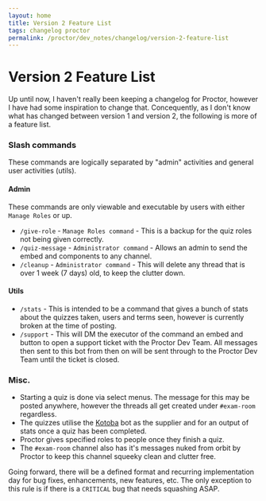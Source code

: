 ```yaml
---
layout: home
title: Version 2 Feature List
tags: changelog proctor
permalink: /proctor/dev_notes/changelog/version-2-feature-list
---
```


# Version 2 Feature List

Up until now, I haven't really been keeping a changelog for Proctor, however I have had some inspiration to change that. Concequently, as I don't know what has changed between version 1 and version 2, the following is more of a feature list.

### Slash commands

These commands are logically separated by "admin" activities and general user activities (utils).

#### Admin

These commands are only viewable and executable by users with either `Manage Roles` or up.

- `/give-role` - `Manage Roles command` - This is a backup for the quiz roles not being given correctly.
- `/quiz-message` - `Administrator command` - Allows an admin to send the embed and components to any channel.
- `/cleanup` - `Administrator command` - This will delete any thread that is over 1 week (7 days) old, to keep the clutter down.

#### Utils
- `/stats` - This is intended to be a command that gives a bunch of stats about the quizzes taken, users and terms seen, however is currently broken at the time of posting.
- `/support` - This will DM the executor of the command an embed and button to open a support ticket with the Proctor Dev Team. All messages then sent to this bot from then on will be sent through to the Proctor Dev Team until the ticket is closed.

### Misc.

- Starting a quiz is done via select menus. The message for this may be posted anywhere, however the threads all get created under `#exam-room` regardless.
- The quizzes utilise the [Kotoba](https://kotobaweb.com) bot as the supplier and for an output of stats once a quiz has been completed.
- Proctor gives specified roles to people once they finish a quiz.
- The `#exam-room` channel also has it's messages nuked from orbit by Proctor to keep this channel squeeky clean and clutter free.

Going forward, there will be a defined format and recurring implementation day for bug fixes, enhancements, new features, etc. The only exception to this rule is if there is a `CRITICAL` bug that needs squashing ASAP.
